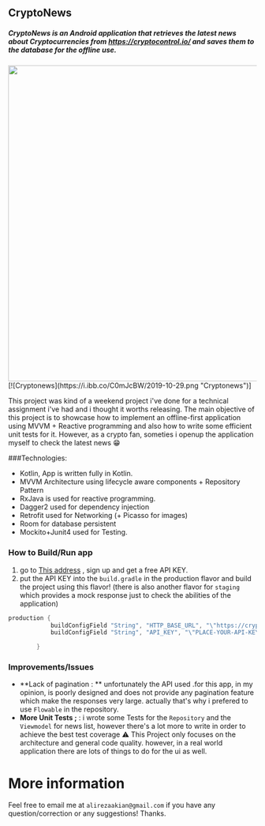 ## CryptoNews
##### CryptoNews is an Android application that retrieves the latest news about Cryptocurrencies from https://cryptocontrol.io/ and saves them to the database for the offline use.
<img src="https://i.ibb.co/C0mJcBW/2019-10-29.png" height="640">
[![Cryptonews](https://i.ibb.co/C0mJcBW/2019-10-29.png "Cryptonews")]

This project was kind of a weekend project i've done for a technical assignment i've had and i thought it worths releasing.
The main objective of this project is to showcase how to implement an offline-first application using MVVM + Reactive programming and also how to write some efficient unit tests for it. However, as a crypto fan, someties i openup the application myself to check the latest news 😁

###Technologies:
- Kotlin, App is written fully in Kotlin.
- MVVM Architecture using lifecycle aware components + Repository Pattern
- RxJava is used for reactive programming.
- Dagger2 used for dependency injection
- Retrofit used for Networking (+ Picasso for images)
- Room for database persistent
- Mockito+Junit4 used for Testing.

### How to Build/Run app
1. go to  [This address](https://cryptocontrol.io/en/auth/signup?redirect_to=/developers/apis) , sign up and get a free API KEY.
2. put the API KEY into the `build.gradle` in the production flavor and build the project using this flavor! (there is also another flavor for `staging` which provides a mock response just to check the abilities of the application)
```groovy
production {
            buildConfigField "String", "HTTP_BASE_URL", "\"https://cryptocontrol.io/api/v1/public/\""
            buildConfigField "String", "API_KEY", "\"PLACE-YOUR-API-KEY\""

        }
```
### Improvements/Issues
- **Lack of pagination : ** unfortunately the API used .for this app, in my opinion, is  poorly designed and does not provide any pagination feature which make the responses very large. actually that's why i prefered to use `Flowable` in the repository.
- **More Unit Tests ;**  : i wrote some Tests for the `Repository` and the `Viewmodel` for news list, however there's a lot more to write in order to achieve the best test coverage
⚠️ This Project only focuses  on the architecture and general code quality. however, in a real world application there are lots of things to do for the ui as well.

# More information
Feel free to email me at `alirezaakian@gmail.com` if you have any question/correction or any suggestions! Thanks.

